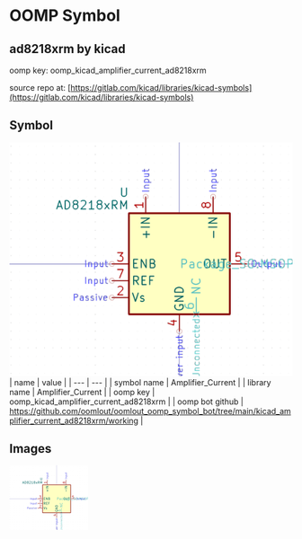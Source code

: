 # OOMP Symbol  
## ad8218xrm  by kicad  
  
oomp key: oomp_kicad_amplifier_current_ad8218xrm  
  
source repo at: [https://gitlab.com/kicad/libraries/kicad-symbols](https://gitlab.com/kicad/libraries/kicad-symbols)  
## Symbol  
  
[![working.png](working_600.png)](working.png)  
| name | value | 
| --- | --- | 
| symbol name | Amplifier_Current | 
| library name | Amplifier_Current | 
| oomp key | oomp_kicad_amplifier_current_ad8218xrm | 
| oomp bot github | https://github.com/oomlout/oomlout_oomp_symbol_bot/tree/main/kicad_amplifier_current_ad8218xrm/working | 
## Images  
  
[![working.png](working_140.png)](working.png)  
